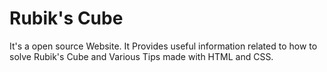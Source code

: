 # Rubik's Cube

It's a open source Website. It Provides useful information related to how to solve Rubik's Cube and Various Tips made with HTML and CSS.

